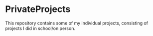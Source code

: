 # PrivateProjects
This repository contains some of my individual projects, consisting of projects I did in school/on person.
